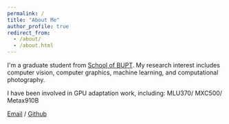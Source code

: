 ```yaml
---
permalink: /
title: "About Me"
author_profile: true
redirect_from: 
  - /about/
  - /about.html
---
```


I'm a graduate student from [School of BUPT](https://www.bupt.edu.cn/). My research interest includes computer vision, computer graphics, machine learning, and computational photography.

I have been involved in GPU adaptation work, including: MLU370/ MXC500/ Metax910B

[Email](zhuojunli@bupt.edu.cn) / [Github](https://github.com/violetlz) 
